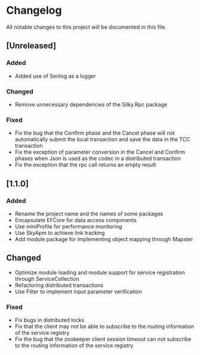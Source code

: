 # Changelog
All notable changes to this project will be documented in this file.

## [Unreleased]

### Added
- Added use of Serilog as a logger

### Changed
- Remove unnecessary dependencies of the Silky.Rpc package

### Fixed
- Fix the bug that the Confirm phase and the Cancel phase will not automatically submit the local transaction and save the data in the TCC transaction
- Fix the exception of parameter conversion in the Cancel and Confirm phases when Json is used as the codec in a distributed transaction
- Fix the exception that the rpc call returns an empty result
  
## [1.1.0]

### Added
- Rename the project name and the names of some packages
- Encapsulate EFCore for data access components
- Use miniProfile for performance monitoring
- Use SkyApm to achieve link tracking
- Add module package for implementing object mapping through Mapster

## Changed
- Optimize module loading and module support for service registration through ServiceCollection
- Refactoring distributed transactions
- Use Filter to implement input parameter verification

### Fixed
- Fix bugs in distributed locks
- Fix that the client may not be able to subscribe to the routing information of the service registry
- Fix the bug that the zookeeper client session timeout can not subscribe to the routing information of the service registry